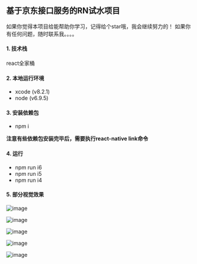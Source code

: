<!--
@Author: hongliang yu <yuhongliang>
@Date:   08-Mar-2017
@Email:  yuhongliang900@163.com
@Filename: README.md
@Last modified by:   yuhongliang
@Last modified time: 21-Mar-2017
@License: MIT
@Copyright: All reserved by yuhongliang<yuhongliang900@163.com>
-->


## 基于京东接口服务的RN试水项目

如果你觉得本项目给能帮助你学习，记得给个star哦，我会继续努力的！
如果你有任何问题，随时联系我。。。。

#### 1. 技术栈
react全家桶

#### 2. 本地运行环境

* xcode (v8.2.1)
* node (v6.9.5)

#### 3. 安装依赖包
* npm i

**注意有些依赖包安装完毕后，需要执行react-native link命令**

#### 4. 运行

* npm run i6
* npm run i5
* npm run i4


#### 5. 部分视觉效果

![image](https://github.com/ployer900/reactnative-example-base-jd/blob/yuhl/screenshort/seckill.png)

![image](https://github.com/ployer900/reactnative-example-base-jd/blob/yuhl/screenshort/author.png)

![image](https://github.com/ployer900/reactnative-example-base-jd/blob/yuhl/screenshort/active.png)

![image](https://github.com/ployer900/reactnative-example-base-jd/blob/yuhl/screenshort/choice.png)

![image](https://github.com/ployer900/reactnative-example-base-jd/blob/yuhl/screenshort/list.png)
